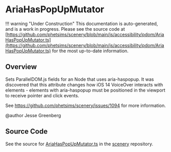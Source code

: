 # AriaHasPopUpMutator

!!! warning "Under Construction"
    This documentation is auto-generated, and is a work in progress. Please see the source code at
    [https://github.com/phetsims/scenery/blob/main/js/accessibility/pdom/AriaHasPopUpMutator.ts](https://github.com/phetsims/scenery/blob/main/js/accessibility/pdom/AriaHasPopUpMutator.ts) for the most up-to-date information.

## Overview

Sets ParallelDOM.js fields for an Node that uses aria-haspopup. It was discovered that
this attribute changes how iOS 14 VoiceOver interacts with elements - elements with
aria-haspopup must be positioned in the viewport to receive pointer and click
events.

See https://github.com/phetsims/scenery/issues/1094 for more information.

@author Jesse Greenberg



## Source Code

See the source for [AriaHasPopUpMutator.ts](https://github.com/phetsims/scenery/blob/main/js/accessibility/pdom/AriaHasPopUpMutator.ts) in the [scenery](https://github.com/phetsims/scenery) repository.
